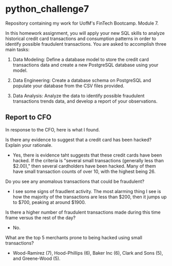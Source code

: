# python_challenge7
Repository containing my work for UofM's FinTech Bootcamp. Module 7.

In this homework assignment, you will apply your new SQL skills to analyze historical credit card transactions and consumption patterns in order to identify possible fraudulent transactions.
You are asked to accomplish three main tasks:

1. Data Modeling: Define a database model to store the credit card transactions data and create a new PostgreSQL database using your model.

2. Data Engineering: Create a database schema on PostgreSQL and populate your database from the CSV files provided.

3. Data Analysis: Analyze the data to identify possible fraudulent transactions trends data, and develop a report of your observations.


## Report to CFO
In response to the CFO, here is what I found.

Is there any evidence to suggest that a credit card has been hacked? Explain your rationale.
- Yes, there is evidence taht suggests that these credit cards have been hacked. If the criteria is "several small transactions (generally less than $2.00)," then several cardholders have been hacked. Many of them have small transaction counts of over 10, with the highest being 26.

Do you see any anomalous transactions that could be fraudulent?
- I see some signs of fraudlent activity. The most alarming thing I see is how the majority of the transactions are less than $200, then it jumps up to $700, peaking at around $1900.

Is there a higher number of fraudulent transactions made during this time frame versus the rest of the day?
- No.

What are the top 5 merchants prone to being hacked using small transactions?
- Wood-Ramirez (7), Hood-Phillips (6), Baker Inc (6), Clark and Sons (5), and Greene-Wood (5).